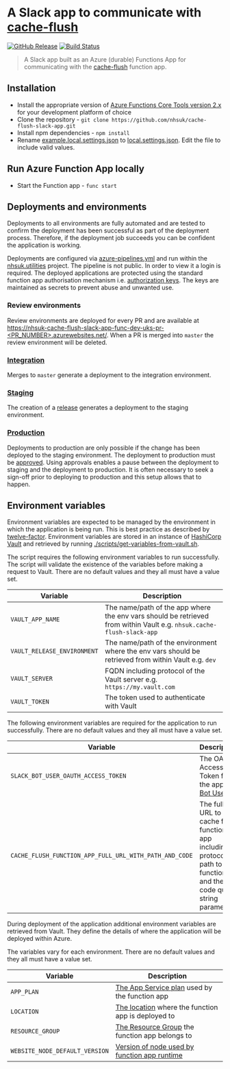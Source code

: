 # A Slack app to communicate with [cache-flush](https://github.com/nhsuk/cache-flush)

[![GitHub Release](https://img.shields.io/github/release/nhsuk/cache-flush-slack-app.svg)](https://github.com/nhsuk/cache-flush-slack-app/releases/latest/)
[![Build Status](https://dev.azure.com/nhsuk/nhsuk.utilities/_apis/build/status/nhsuk.cache-flush-slack-app?branchName=master)](https://dev.azure.com/nhsuk/nhsuk.utilities/_build/latest?definitionId=323&branchName=master)

> A Slack app built as an Azure (durable) Functions App for communicating with
> the [cache-flush](https://github.com/nhsuk/cache-flush) function app.

## Installation

* Install the appropriate version of
  [Azure Functions Core Tools version 2.x](https://docs.microsoft.com/en-us/azure/azure-functions/functions-run-local#install-the-azure-functions-core-tools)
  for your development platform of choice
* Clone the repository - `git clone https://github.com/nhsuk/cache-flush-slack-app.git`
* Install npm dependencies - `npm install`
* Rename [example.local.settings.json](example.local.settings.json) to
  [local.settings.json](local.settings.json). Edit the file to include valid
  values.

## Run Azure Function App locally

* Start the Function app - `func start`

## Deployments and environments

Deployments to all environments are fully automated and are tested to confirm
the deployment has been successful as part of the deployment process.
Therefore, if the deployment job succeeds you can be confident the application
is working.

Deployments are configured via [azure-pipelines.yml](./azure-pipelines.yml) and
run within the
[nhsuk.utilities](https://dev.azure.com/nhsuk/nhsuk.utilities/_build?definitionId=323)
project. The pipeline is not public. In order to view it a login is required.
The deployed applications are protected using the standard function app
authorisation mechanism i.e.
[authorization keys](https://docs.microsoft.com/en-us/azure/azure-functions/functions-bindings-http-webhook#authorization-keys).
The keys are maintained as secrets to prevent abuse and unwanted use.

### Review environments
Review environments are deployed for every PR and are available at
[https://nhsuk-cache-flush-slack-app-func-dev-uks-pr-<PR_NUMBER>.azurewebsites.net/](https://nhsuk-cache-flush-slack-app-func-dev-uks-pr-XXX.azurewebsites.net/).
When a PR is merged into `master` the review environment will be deleted.

### [Integration](https://nhsuk-cache-flush-slack-app-func-int-uks.azurewebsites.net/)
Merges to `master` generate a deployment to the integration environment.

### [Staging](https://nhsuk-cache-flush-slack-app-func-stag-uks.azurewebsites.net/)
The creation of a [release](https://github.com/nhsuk/cache-flush-slack-app/releases)
generates a deployment to the staging environment.

### [Production](https://nhsuk-cache-flush-slack-app-func-prod-uks.azurewebsites.net/)
Deployments to production are only possible if the change has been deployed to
the staging environment. The deployment to production must be
[approved](https://docs.microsoft.com/en-us/azure/devops/pipelines/process/approvals?view=azure-devops#approvals).
Using approvals enables a pause between the deployment to staging and the
deployment to production. It is often necessary to seek a sign-off prior to
deploying to production and this setup allows that to happen.

## Environment variables

Environment variables are expected to be managed by the environment in which
the application is being run. This is best practice as described by
[twelve-factor](https://12factor.net/config). Environment variables are stored
in an instance of [HashiCorp Vault](https://www.vaultproject.io/) and retrieved
by running
[./scripts/get-variables-from-vault.sh](./scripts/get-variables-from-vault.sh).

The script requires the following environment variables to run successfully.
The script will validate the existence of the variables before making a request
to Vault.
There are no default values and they all must have a value set.

| Variable                    | Description                                                                                                          |
| --------                    | -----------                                                                                                          |
| `VAULT_APP_NAME`            | The name/path of the app where the env vars should be retrieved from within Vault e.g. `nhsuk.cache-flush-slack-app` |
| `VAULT_RELEASE_ENVIRONMENT` | The name/path of the environment where the env vars should be retrieved from within Vault e.g. `dev`                 |
| `VAULT_SERVER`              | FQDN including protocol of the Vault server e.g. `https://my.vault.com`                                              |
| `VAULT_TOKEN`               | The token used to authenticate with Vault                                                                            |

The following environment variables are required for the application to run
successfully.
There are no default values and they all must have a value set.

| Variable                                               | Description                                                                                                               |
| --------                                               | -----------                                                                                                               |
| `SLACK_BOT_USER_OAUTH_ACCESS_TOKEN`                    | The OAuth Access Token for the app's [Bot User](https://api.slack.com/docs/token-types#bot)                               |
| `CACHE_FLUSH_FUNCTION_APP_FULL_URL_WITH_PATH_AND_CODE` | The full URL to the cache flush function app including protocol, path to the function and the code query string parameter |

During deployment of the application additional environment variables are
retrieved from Vault. They define the details of where the application will be
deployed within Azure.

The variables vary for each environment.
There are no default values and they all must have a value set.

| Variable                       | Description                                                                                                                                                |
| --------                       | -----------                                                                                                                                                |
| `APP_PLAN`                     | [The App Service plan](https://docs.microsoft.com/en-us/azure/app-service/overview-hosting-plans) used by the function app                                 |
| `LOCATION`                     | [The location](https://azure.microsoft.com/en-us/global-infrastructure/locations/) where the function app is deployed to                                   |
| `RESOURCE_GROUP`               | [The Resource Group](https://docs.microsoft.com/en-us/azure/azure-resource-manager/resource-group-overview#resource-groups) the function app belongs to    |
| `WEBSITE_NODE_DEFAULT_VERSION` | [Version of node used by function app runtime](https://docs.microsoft.com/en-us/azure/azure-functions/functions-app-settings#website_node_default_version) |
